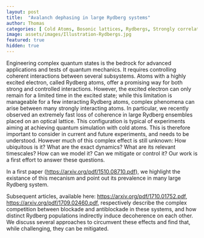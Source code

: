 ```yaml
---
layout: post
title:  "Avalanch dephasing in large Rydberg systems"
author: Thomas
categories: [ Cold Atoms, Bosonic lattices, Rydbergs, Strongly correlated systems ]
image: assets/images/Illustration-Rydbergs.jpg
featured: true
hidden: true
---
```


Engineering complex quantum states is the bedrock for advanced applications and tests of quantum mechanics. It requires controlling coherent interactions between several subsystems. 
Atoms with a highly excited electron, called Rydberg atoms, offer a promising way for both strong and controlled interactions. 
However, the excited electron can only remain for a limited time in the excited state; while this limitation is manageable for a few interacting Rydberg atoms, complex phenomena can arise between many strongly interacting atoms. 
In particular, we recently observed an extremely fast loss of coherence in large Rydberg ensembles placed on an optical lattice. This configuration is typical of experiments aiming at achieving quantum simulation with cold atoms.
This is therefore important to consider in current and future experiments, and needs to be understood. However much of this complex effect is still unknown: How ubiquitous is it? 
What are the exact dynamics? What are its relevant timescales? How can we model it? Can we mitigate or control it? Our work is a first effort to answer these questions.

In a first paper (https://arxiv.org/pdf/1510.08710.pdf), we highlight the existance of this mecanism and point out its prevalence in many large Rydberg system.

Subsequent articles, available here: https://arxiv.org/pdf/1710.01752.pdf, https://arxiv.org/pdf/1709.02460.pdf, respectively describe the complex competition between blockade and antiblockade in these systems, and how distinct Rydberg populations indirectly induce decoherence on each other. 
We discuss several approaches to circumvent these effects and find that, while challenging, they can be mitigated.